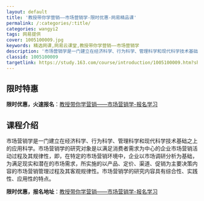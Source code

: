 ```yaml
---
layout: default
title: '教授带你学营销——市场营销学-限时优惠-网易精品课'
permalink: /:categories/:title/
categories: wangyi2
tags: 网易提供
cover: 1005100009.jpg
keywords: 精选网课,网易云课堂,教授带你学营销——市场营销学
description: '市场营销学是一门建立在经济科学、行为科学、管理科学和现代科学技术基础之上的应用科学。市场营销学的研究对象是以满足消费者需'
classid: 1005100009
targetlink: https://study.163.com/course/introduction/1005100009.htm?share=1&shareId=1025206652&utm_campaign=share&utm_medium=iphoneShare&utm_source=&utm_u=1025206652
---
```


## 限时特惠

**限时优惠，火速报名**：[教授带你学营销——市场营销学-报名学习](https://study.163.com/course/introduction/1005100009.htm?share=1&shareId=1025206652&utm_campaign=share&utm_medium=iphoneShare&utm_source=&utm_u=1025206652)

## 课程介绍

市场营销学是一门建立在经济科学、行为科学、管理科学和现代科学技术基础之上的应用科学。市场营销学的研究对象是以满足消费者需求为中心的企业市场营销活动过程及其规律性，即，在特定的市场营销环境中，企业以市场调研分析为基础，为满足现实和潜在的市场需求，所实施的以产品、定价、渠道、促销为主要决策内容的市场营销管理过程及其客观规律性。市场营销学的研究内容具有综合性、实践性、应用性的特点。

**限时优惠，报名地址**：[教授带你学营销——市场营销学-报名学习](https://study.163.com/course/introduction/1005100009.htm?share=1&shareId=1025206652&utm_campaign=share&utm_medium=iphoneShare&utm_source=&utm_u=1025206652)

